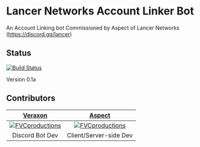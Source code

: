 # Lancer Networks Account Linker Bot
An Account Linking bot Commissioned by Aspect of Lancer Networks (https://discord.gg/lancer)

## Status

[![Build Status](http://img.shields.io/travis/badges/badgerbadgerbadger.svg?style=flat-square)](https://travis-ci.org/badges/badgerbadgerbadger)

Version 0.1a

## Contributors
| <a href="http://https://github.com/VeraxonHD" target="_blank">**Veraxon**</a> | <a href="https://github.com/Aspect12" target="_blank">**Aspect**</a> |
| :---: |:---:|
| [![FVCproductions](https://github.com/VeraxonHD.png?v=3&size=200)](http://github.com/VeraxonHD)    | [![FVCproductions](https://github.com/Aspect12.png?v=3&size=200)](http://github.com/Aspect12) |
| Discord Bot Dev | Client/Server-side Dev |
